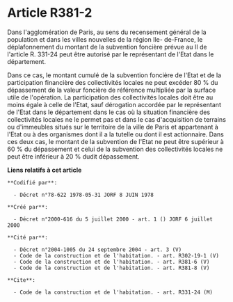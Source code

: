 # Article R381-2

Dans l'agglomération de Paris, au sens du recensement général de la population et dans les villes nouvelles de la région Ile-
de-France, le déplafonnement du montant de la subvention foncière prévue au II de l'article R. 331-24 peut être autorisé par
le représentant de l'Etat dans le département.

Dans ce cas, le montant cumulé de la subvention foncière de l'Etat et de la participation financière des collectivités
locales ne peut excéder 80 % du dépassement de la valeur foncière de référence multipliée par la surface utile de
l'opération. La participation des collectivités locales doit être au moins égale à celle de l'Etat, sauf dérogation accordée
par le représentant de l'Etat dans le département dans le cas où la situation financière des collectivités locales ne le
permet pas et dans le cas d'acquisition de terrains ou d'immeubles situés sur le territoire de la ville de Paris et
appartenant à l'Etat ou à des organismes dont il a la tutelle ou dont il est actionnaire. Dans ces deux cas, le montant de la
subvention de l'Etat ne peut être supérieur à 60 % du dépassement et celui de la subvention des collectivités locales ne peut
être inférieur à 20 % dudit dépassement.

**Liens relatifs à cet article**

	**Codifié par**:

	  - Décret n°78-622 1978-05-31 JORF 8 JUIN 1978

	**Créé par**:

	  - Décret n°2000-616 du 5 juillet 2000 - art. 1 () JORF 6 juillet 2000

	**Cité par**:

	  - Décret n°2004-1005 du 24 septembre 2004 - art. 3 (V)
	  - Code de la construction et de l'habitation. - art. R302-19-1 (V)
	  - Code de la construction et de l'habitation. - art. R381-6 (V)
	  - Code de la construction et de l'habitation. - art. R381-8 (V)

	**Cite**:

	  - Code de la construction et de l'habitation. - art. R331-24 (M)
